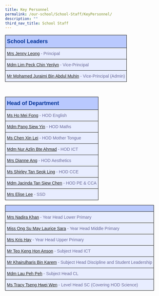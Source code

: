 ```yaml
---
title: Key Personnel
permalink: /our-school/School-Staff/KeyPersonnel/
description: ""
third_nav_title: School Staff
---
```

<table class="tg" style="undefined;table-layout: fixed; width: 600px">
<thead>
  <tr>
    <th class="tg-s25z">School Leaders</th>
  </tr>
</thead>
<tbody>
<tr><td class="tg-73oq"><a href="mailto:damai_ps@moe.edu.sg">Mrs Jenny Leong</a> - Principal</td></tr>
<tr><td class="tg-73oq"><a href="mailto:damai_ps@moe.edu.sg">Mdm Lim Peck Chin Yenlyn</a> - Vice-Principal</td></tr>
<tr><td class="tg-73oq"><a href="mailto:damai_ps@moe.edu.sg">Mr Mohamed Juraimi Bin Abdul Muhin</a> - Vice-Principal (Admin)</td></tr>
</tbody>
</table>
<br>
<table class="tg" style="undefined;table-layout: fixed; width: 600px">
<thead>
  <tr>
    <th class="tg-s25z">Head of Department</th>
  </tr>
</thead>
<tbody>
<tr><td class="tg-73oq"><a href="mailto:ho_mei_fong@schools.gov.sg">Ms Ho Mei Fong</a> - HOD English</td></tr>
<tr><td class="tg-73oq"><a href="mailto:pang_siew_yin@schools.gov.sg">Mdm Pang Siew Yin</a> - HOD Maths</td></tr>
<tr><td class="tg-73oq"><a href="mailto:chen_xin_lei@schools.gov.sg">Ms Chen Xin Lei</a> - HOD Mother Tongue</td></tr>
<tr><td class="tg-73oq"><a href="mailto:nur_azlin_ahmad@schools.gov.sg">Mdm Nur Azlin Bte Ahmad</a> - HOD ICT</td></tr>
<tr><td class="tg-73oq"><a href="mailto:ling_liang_chee_dianne@schools.gov.sg">Mrs Dianne Ang</a> - HOD Aesthetics</td></tr>
<tr><td class="tg-73oq"><a href="mailto:tan_seok_ling_shirley@schools.gov.sg">Ms Shirley Tan Seok Ling</a> - HOD CCE</td></tr>
<tr><td class="tg-73oq"><a href="mailto:tan_siew_chen_jacinda@schools.gov.sg">Mdm Jacinda Tan Siew Chen</a> - HOD PE & CCA</td></tr>
<tr><td class="tg-73oq"><a href="mailto:yu_sim_pei_elise@schools.gov.sg">Mrs Elise Lee</a> - SSD</td></tr>
</tbody>
</table>
<table class="tg" style="undefined;table-layout: fixed; width: 600px">
<thead>
  <tr>
    <th class="tg-s25z"> </th>
  </tr>
</thead>
<tbody>
<tr><td class="tg-73oq"><a href="mailto:nadira_abdullah@schools.gov.sg">Mrs Nadira Khan</a> - Year Head Lower Primary</td></tr>
<tr><td class="tg-73oq"><a href="mailto:ong_su_may_laurice@schools.gov.sg">Miss Ong Su May Laurice Sara</a> - Year Head Middle Primary</td></tr>
<tr><td class="tg-73oq"><a href="mailto:ang_mei_hui@schools.gov.sg">Mrs Kris Hay</a> - Year Head Upper Primary</td></tr>
<tr><td class="tg-73oq"><a href="mailto:teo_keng_hon@schools.gov.sg">Mr Teo Keng Hon Anson</a> - Subject Head ICT</td></tr>
<tr><td class="tg-73oq"><a href="mailto:khairulharis_karem@schools.gov.sg">Mr Khairulharis Bin Karem</a> - Subject Head Discipline and Student Leadership</td></tr>
<tr><td class="tg-73oq"><a href="mailto:lau_peh_peh@schools.gov.sg">Mdm Lau Peh Peh</a> - Subject Head CL</td></tr>
<tr><td class="tg-73oq"><a href="mailto:tseng_hwei_wen@schools.gov.sg">Ms Tracy Tseng Hwei Wen</a> - Level Head SC (Covering HOD Science)</td></tr>
</tbody>
</table>
<style type="text/css">
.tg  {border-collapse:collapse;border-color:#aabcfe;border-spacing:0;}
.tg td{background-color:#e8edff;border-color:#aabcfe;border-style:solid;border-width:1px;color:#669;
  font-family:Arial, sans-serif;font-size:14px;overflow:hidden;padding:10px 5px;word-break:normal;}
.tg th{background-color:#b9c9fe;border-color:#aabcfe;border-style:solid;border-width:1px;color:#039;
  font-family:Arial, sans-serif;font-size:14px;font-weight:normal;overflow:hidden;padding:10px 5px;word-break:normal;}
.tg .tg-18eh{border-color:#000000;font-weight:bold;text-align:center;vertical-align:middle}
.tg .tg-s25z{border-color:#000000;font-size:18px;font-weight:bold;text-align:left;vertical-align:top}
.tg .tg-73oq{border-color:#000000;text-align:left;vertical-align:top}
</style>